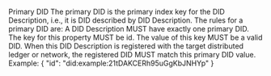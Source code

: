 Primary DID The primary DID is the primary index key for the DID Description, i.e., it is DID described by DID Description. The rules for a primary DID are: A DID Description MUST have exactly one primary DID. The key for this property MUST be id. The value of this key MUST be a valid DID. When this DID Description is registered with the target distributed ledger or network, the registered DID MUST match this primary DID value. Example: { "id": "did:example:21tDAKCERh95uGgKbJNHYp" }
